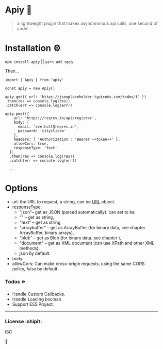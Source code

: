# Apiy 🚀
> a lightweight plugin that makes asynchronous api calls, one second of code!.

# Installation ⚙️

`npm install apiy` ||
`yarn add apiy`

Then...

```
import { Apiy } from 'apiy'

const apiy = new Apiy()

apiy.get({ url: 'https://jsonplaceholder.typicode.com/todos/1' })
.then(res => console.log(res))
.catch(err => console.log(err))

apiy.post({
    url: 'https://reqres.in/api/register',
    body: {
      email: 'eve.holt@reqres.in',
      password: 'cityslicka'
    },
    headers: { 'Authorization': 'Bearer ++token++' },
    allowCors: true,
    responseType: 'text'
  })
  .then(res => console.log(res))
  .catch(err => console.log(err))

  ...
```
# Options
- url: the URL to request, a string, can be [URL](https://javascript.info/url) object.
- responseType:
  - "json"– get as JSON (parsed automatically). can set to be
  - "" – get as string,
  - "text" – get as string,
  - "arraybuffer" – get as ArrayBuffer (for binary data, see chapter ArrayBuffer, binary arrays),
  - "blob" – get as Blob (for binary data, see chapter ),
  - "document" – get as XML document (can use XPath and other XML methods),
  - json by default.
- body.
- allowCors: Can make cross-origin requests, using the same CORS policy, false by default.

### Todos :fast_forward:
  - Handle Custom Callbacks.
  - Handle Loading boolean.
  - Support ES5 Project.
----
### License :shipit:

ISC

:open_hands:
